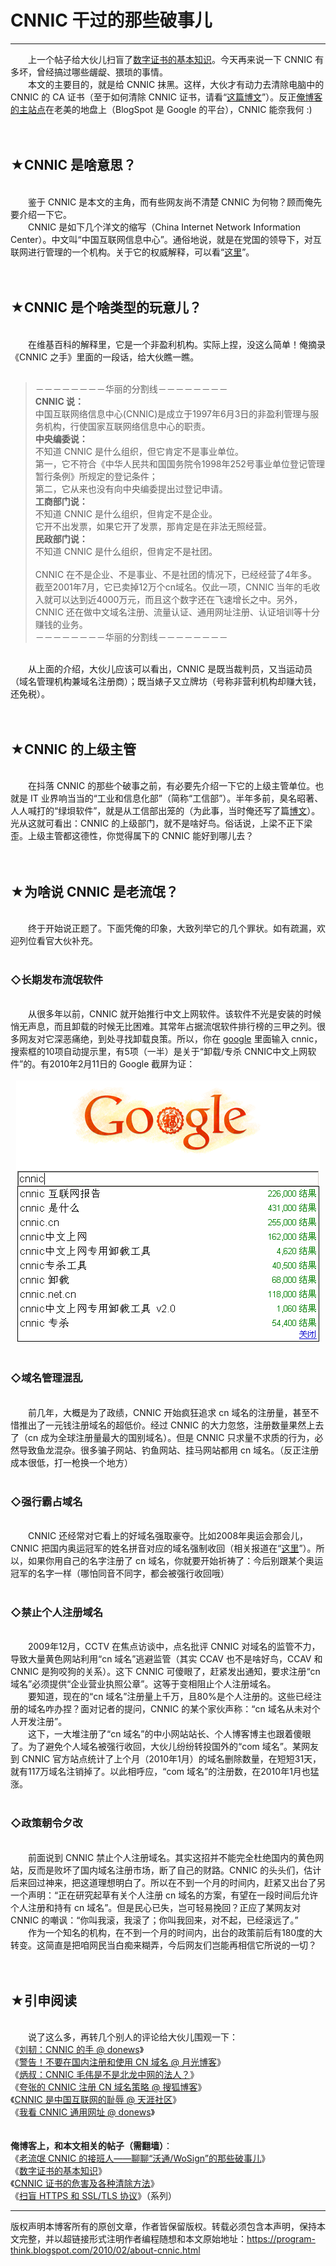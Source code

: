 # CNNIC 干过的那些破事儿 

-----

<div class="post-body entry-content">
　　上一个帖子给大伙儿扫盲了<a href="../../2010/02/introduce-digital-certificate-and-ca.md">数字证书的基本知识</a>。今天再来说一下 CNNIC 有多坏，曾经搞过哪些龌龊、猥琐的事情。<br/>
　　本文的主要目的，就是给 CNNIC 抹黑。这样，大伙才有动力去清除电脑中的 CNNIC 的 CA 证书（至于如何清除 CNNIC 证书，请看“<a href="../../2010/02/remove-cnnic-cert.md">这篇博文</a>”）。反正<a href="https://program-think.blogspot.com/">俺博客的主站点</a>在老美的地盘上（BlogSpot 是 Google 的平台），CNNIC 能奈我何 :)<br/>
<a name="more"></a><br/>
<br/>
<h2>★CNNIC 是啥意思？</h2><br/>
　　鉴于 CNNIC 是本文的主角，而有些网友尚不清楚 CNNIC 为何物？顾而俺先要介绍一下它。<br/>
　　CNNIC 是如下几个洋文的缩写（China Internet Network Information Center）。中文叫“中国互联网信息中心”。通俗地说，就是在党国的领导下，对互联网进行管理的一个机构。关于它的权威解释，可以看“<a href="https://zh.wikipedia.org/wiki/%E4%B8%AD%E5%9C%8B%E4%BA%92%E8%81%AF%E7%B6%B2%E7%B5%A1%E4%BF%A1%E6%81%AF%E4%B8%AD%E5%BF%83" rel="nofollow" target="_blank">这里</a>”。<br/>
<br/>
<br/>
<h2>★CNNIC 是个啥类型的玩意儿？</h2><br/>
　　在维基百科的解释里，它是一个非盈利机构。实际上捏，没这么简单！俺摘录《CNNIC 之手》里面的一段话，给大伙瞧一瞧。<br/>
<br/>
<blockquote>－－－－－－－－华丽的分割线－－－－－－－－<br/>
<b>CNNIC 说：</b><br/>
中国互联网络信息中心(CNNIC)是成立于1997年6月3日的非盈利管理与服务机构，行使国家互联网络信息中心的职责。<br/>
<b>中央编委说：</b><br/>
不知道 CNNIC 是什么组织，但它肯定不是事业单位。<br/>
第一，它不符合《中华人民共和国国务院令1998年252号事业单位登记管理暂行条例》所规定的登记条件；<br/>
第二，它从来也没有向中央编委提出过登记申请。<br/>
<b>工商部门说：</b><br/>
不知道 CNNIC 是什么组织，但肯定不是企业。<br/>
它开不出发票，如果它开了发票，那肯定是在非法无照经营。<br/>
<b>民政部门说：</b><br/>
不知道 CNNIC 是什么组织，但肯定不是社团。<br/>
<br/>
CNNIC 在不是企业、不是事业、不是社团的情况下，已经经营了4年多。截至2001年7月，它已卖掉12万个cn域名。仅此一项，CNNIC 当年的毛收入就可以达到近4000万元，而且这个数字还在飞速增长之中。另外，CNNIC 还在做中文域名注册、流量认证、通用网址注册、认证培训等十分赚钱的业务。<br/>
－－－－－－－－华丽的分割线－－－－－－－－</blockquote><br/>
　　从上面的介绍，大伙儿应该可以看出，CNNIC 是既当裁判员，又当运动员（域名管理机构兼域名注册商）；既当婊子又立牌坊（号称非营利机构却赚大钱，还免税）。<br/>
<br/>
<br/>
<h2>★CNNIC 的上级主管</h2><br/>
　　在抖落 CNNIC 的那些个破事之前，有必要先介绍一下它的上级主管单位。也就是 IT 业界响当当的“工业和信息化部”（简称“工信部”）。半年多前，臭名昭著、人人喊打的“绿垻软件”，就是从工信部出笼的（为此事，当时俺还写了篇<a href="../../2009/06/writing-something-with-polity.md">博文</a>）。光从这就可看出：CNNIC 的上级部门，就不是啥好鸟。俗话说，上梁不正下梁歪。上级主管都这德性，你觉得属下的 CNNIC 能好到哪儿去？<br/>
<br/>
<br/>
<h2>★为啥说 CNNIC 是老流氓？</h2><br/>
　　终于开始说正题了。下面凭俺的印象，大致列举它的几个罪状。如有疏漏，欢迎列位看官大伙补充。<br/>
<br/>
<h3>◇长期发布流氓软件</h3><br/>
　　从很多年以前，CNNIC 就开始推行中文上网软件。该软件不光是安装的时候悄无声息，而且卸载的时候无比困难。其常年占据流氓软件排行榜的三甲之列。很多网友对它深恶痛绝，到处寻找卸载良策。所以，你在 <a href="https://www.google.cn/" rel="nofollow" target="_blank">google</a> 里面输入 cnnic，搜索框的10项自动提示里，有5项（一半）是关于“卸载/专杀 CNNIC中文上网软件”的。有2010年2月11日的 Google 截屏为证：<br/>
<br/>
<center><img alt="不见图、请翻墙" src="images/IL0wTvQcfU1xjKPlovIJlm6IIQucV7US-jHf11r-1EqESuUD1AAii-Pb__DjXz7m_PXlyoJghBq8ItYeyp3Jvp36d6e5-TYq6Q3OTaDZ5zJCCUkbq3o1eD_--YKSb-OE89eDq9tO"/></center><br/>
<h3>◇域名管理混乱</h3><br/>
　　前几年，大概是为了政绩，CNNIC 开始疯狂追求 cn 域名的注册量，甚至不惜推出了一元钱注册域名的超低价。经过 CNNIC 的大力忽悠，注册数量果然上去了（cn 成为全球注册量最大的国别域名）。但是 CNNIC 只求量不求质的行为，必然导致鱼龙混杂。很多骗子网站、钓鱼网站、挂马网站都用 cn 域名。（反正注册成本很低，打一枪换一个地方）<br/>
<br/>
<h3>◇强行霸占域名</h3><br/>
　　CNNIC 还经常对它看上的好域名强取豪夺。比如2008年奥运会那会儿，CNNIC 把国内奥运冠军的姓名拼音对应的域名强制收回（相关报道在“<a href="https://www.cnbeta.com/articles/62209.htm" rel="nofollow" target="_blank">这里</a>”）。所以，如果你用自己的名字注册了 cn 域名，你就要开始祈祷了：今后别跟某个奥运冠军的名字一样（哪怕同音不同字，都会被强行收回哦）<br/>
<br/>
<h3>◇禁止个人注册域名</h3><br/>
　　2009年12月，CCTV 在焦点访谈中，点名批评 CNNIC 对域名的监管不力，导致大量黄色网站利用“cn 域名”逃避监管（其实 CCAV 也不是啥好鸟，CCAV 和 CNNIC 是狗咬狗的关系）。这下 CNNIC 可傻眼了，赶紧发出通知，要求注册“cn 域名”必须提供“企业营业执照公章”。这等于变相阻止个人注册域名。<br/>
　　要知道，现在的“cn 域名”注册量上千万，且80%是个人注册的。这些已经注册的域名咋办捏？面对记者的提问，CNNIC 的某个家伙声称：<q>cn 域名从未对个人开发注册</q>。<br/>
　　这下，一大堆注册了“cn 域名”的中小网站站长、个人博客博主也跟着傻眼了。为了避免个人域名被强行收回，大伙儿纷纷转投国外的“com 域名”。某网友到 CNNIC 官方站点统计了上个月（2010年1月）的域名删除数量，在短短31天，就有117万域名注销掉了。以此相呼应，“com 域名”的注册数，在2010年1月也猛涨。<br/>
<br/>
<h3>◇政策朝令夕改</h3><br/>
　　前面说到 CNNIC 禁止个人注册域名。其实这招并不能完全杜绝国内的黄色网站，反而是败坏了国内域名注册市场，断了自己的财路。CNNIC 的头头们，估计后来回过神来，把这道理想明白了。所以在不到一个月的时间内，赶紧又出台了另一个声明：<q>正在研究起草有关个人注册 cn 域名的方案，有望在一段时间后允许个人注册和持有 cn 域名</q>。但是民心已失，岂可轻易挽回？正应了某网友对 CNNIC 的嘲讽：<q>你叫我滚，我滚了；你叫我回来，对不起，已经滚远了。</q><br/>
　　作为一个知名的机构，在不到一个月的时间内，出台的政策前后有180度的大转变。这简直是把咱网民当白痴来糊弄，今后网友们岂能再相信它所说的一切？<br/>
<br/>
<br/>
<h2>★引申阅读</h2><br/>
　　说了这么多，再转几个别人的评论给大伙儿围观一下：<br/>
《<a href="http://home.donews.com/donews/article/5/52629.html" rel="nofollow" target="_blank">刘韧：CNNIC 的手 @ donews</a>》<br/>
《<a href="http://www.williamlong.info/archives/1654.html" rel="nofollow" target="_blank">警告！不要在国内注册和使用 CN 域名 @ 月光博客</a>》<br/>
《<a href="http://blog.donews.com/bingshu/archive/2009/11/18/1573192.aspx" rel="nofollow" target="_blank">炳叔：CNNIC 毛伟是不是北龙中网的法人？</a>》<br/>
《<a href="http://ipv1.blog.sohu.com/139373285.html" rel="nofollow" target="_blank">夸张的 CNNIC 注册 CN 域名策略 @ 搜狐博客</a>》<br/>
《<a href="http://www.tianya.cn/publicforum/content/itinfo/85461/1/0/1.shtml" rel="nofollow" target="_blank">CNNIC 是中国互联网的耻辱 @ 天涯社区</a>》<br/>
《<a href="http://home.donews.com/donews/article/7/70226.html" rel="nofollow" target="_blank">我看 CNNIC 通用网址 @ donews</a>》<br/>
<br/>
<br/>
<b>俺博客上，和本文相关的帖子（需翻墙）</b>：<br/>
《<a href="../../2016/09/About-WoSign.md">老流氓 CNNIC 的接班人——聊聊“沃通/WoSign”的那些破事儿</a>》<br/>
《<a href="../../2010/02/introduce-digital-certificate-and-ca.md">数字证书的基本知识</a>》<br/>
《<a href="../../2010/02/remove-cnnic-cert.md">CNNIC 证书的危害及各种清除方法</a>》<br/>
《<a href="../../2014/11/https-ssl-tls-0.md">扫盲 HTTPS 和 SSL/TLS 协议</a>》（系列）
</div>


------------------------------------------------

版权声明本博客所有的原创文章，作者皆保留版权。转载必须包含本声明，保持本文完整，并以超链接形式注明作者编程随想和本文原始地址：https://program-think.blogspot.com/2010/02/about-cnnic.html
